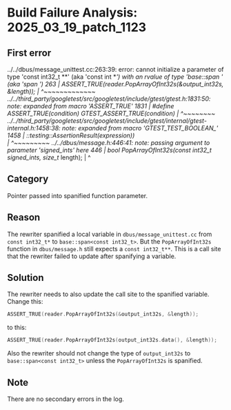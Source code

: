 # Build Failure Analysis: 2025_03_19_patch_1123

## First error

../../dbus/message_unittest.cc:263:39: error: cannot initialize a parameter of type 'const int32_t **' (aka 'const int **') with an rvalue of type 'base::span<const int32_t> *' (aka 'span<const int> *')
  263 |   ASSERT_TRUE(reader.PopArrayOfInt32s(&output_int32s, &length));
      |                                       ^~~~~~~~~~~~~~
../../third_party/googletest/src/googletest/include/gtest/gtest.h:1831:50: note: expanded from macro 'ASSERT_TRUE'
 1831 | #define ASSERT_TRUE(condition) GTEST_ASSERT_TRUE(condition)
      |                                                  ^~~~~~~~~
../../third_party/googletest/src/googletest/include/gtest/internal/gtest-internal.h:1458:38: note: expanded from macro 'GTEST_TEST_BOOLEAN_'
 1458 |           ::testing::AssertionResult(expression))                     \
      |                                      ^~~~~~~~~~
../../dbus/message.h:446:41: note: passing argument to parameter 'signed_ints' here
  446 |   bool PopArrayOfInt32s(const int32_t** signed_ints, size_t* length);
      |                                         ^

## Category
Pointer passed into spanified function parameter.

## Reason
The rewriter spanified a local variable in `dbus/message_unittest.cc` from `const int32_t*` to `base::span<const int32_t>`. But the `PopArrayOfInt32s` function in `dbus/message.h` still expects a `const int32_t**`. This is a call site that the rewriter failed to update after spanifying a variable.

## Solution
The rewriter needs to also update the call site to the spanified variable. Change this:

```cpp
ASSERT_TRUE(reader.PopArrayOfInt32s(&output_int32s, &length));
```

to this:

```cpp
ASSERT_TRUE(reader.PopArrayOfInt32s(output_int32s.data(), &length));
```

Also the rewriter should not change the type of `output_int32s` to `base::span<const int32_t>` unless the `PopArrayOfInt32s` is spanified.

## Note
There are no secondary errors in the log.